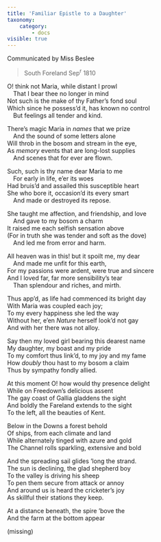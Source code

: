 ```yaml
---
title: 'Familiar Epistle to a Daughter'
taxonomy:
    category:
        - docs
visible: true
---
```


<div class="author">Communicated by Miss Beslee</div>

> South Foreland Sep<sup>r</sup> 1810

O! think not Maria, while distant I prowl  
&emsp;That I bear thee no longer in mind  
Not such is the make of thy Father’s fond soul  
Which since he possess’d it, has known no control  
&emsp;But feelings all tender and kind.

There’s magic Maria in *names* that we prize  
&emsp;And the sound of some letters alone  
Will throb in the bosom and stream in the eye,  
As *memory* events that are long-lost supplies  
&emsp;And scenes that for ever are flown.

Such, such is thy name dear Maria to me  
&emsp;For early in life, e’er its woes  
Had bruis’d and assailed this susceptible heart  
She who bore it, occasion’d its every smart  
&emsp;And made or destroyed its repose.

She taught me affection, and friendship, and love  
&emsp;And gave to my bosom a charm  
It raised me each selfish sensation above  
(For in truth she was tender and soft as the dove)  
&emsp;And led me from error and harm.

All heaven was in this! but it spoilt me, my dear  
&emsp;And made me unfit for this earth,  
For my passions were ardent, were true and sincere  
And I loved far, far more sensibility’s tear  
&emsp;Than splendour and riches, and mirth.

Thus app’d, as life had commenced its bright day  
With Maria was coupled each joy;  
To my every happiness she led the way  
Without her, e’en *Nature* herself look’d not gay  
And with her there was not alloy.

Say then my loved girl bearing this dearest name  
My daughter, my boast and my pride  
To my comfort thus link’d, to my joy and my fame  
How *doubly* thou hast to my bosom a claim  
Thus by sympathy fondly allied.

At this moment O! how would thy presence delight  
While on Freedown’s delicious assent  
The gay coast of Gallia gladdens the sight  
And boldly the Fareland extends to the sight  
To the left, all the beauties of Kent.

Below in the Downs a forest behold  
Of ships, from each climate and land  
While alternately tinged with azure and gold  
The Channel rolls sparkling, extensive and bold  

And the spreading sail glides ’long the strand.  
The sun is declining, the glad shepherd boy   
To the valley is driving his sheep  
To pen them secure from attack or annoy  
And around us is heard the cricketer’s joy  
As skillful their stations they keep.

At a distance beneath, the spire ’bove the  
And the farm at the bottom appear

<span data-tippy="Incomplete scan" class="red">(missing)</span>